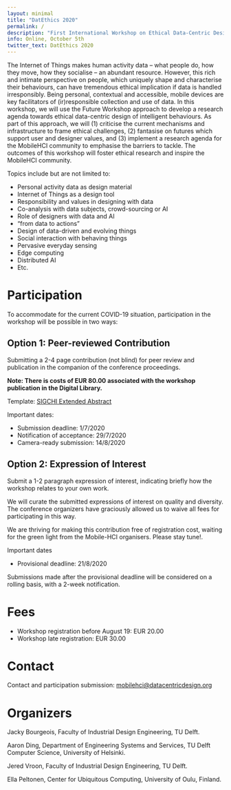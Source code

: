 ```yaml
---
layout: minimal
title: "DatEthics 2020"
permalink: /
description: "First International Workshop on Ethical Data-Centric Design of Intelligent Behaviour"
info: Online, October 5th
twitter_text: DatEthics 2020
---
```


The Internet of Things makes human activity data – what people do, how they move, how they socialise – an abundant resource. However, this rich and intimate perspective on people, which uniquely shape and characterise their behaviours, can have tremendous ethical implication if data is handled irresponsibly. Being personal, contextual and accessible, mobile devices are key facilitators of (ir)responsible collection and use of data. In this workshop, we will use the Future Workshop approach to develop a research agenda towards ethical data-centric design of intelligent behaviours. As part of this approach, we will (1) criticise the current mechanisms and infrastructure to frame ethical challenges, (2) fantasise on futures which support user and designer values, and (3) implement a research agenda for the MobileHCI community to emphasise the barriers to tackle. The outcomes of this workshop will foster ethical research and inspire the MobileHCI community.

Topics include but are not limited to:

* Personal activity data as design material
* Internet of Things as a design tool
* Responsibility and values in designing with data
* Co-analysis with data subjects, crowd-sourcing or AI
* Role of designers with data and AI
* “from data to actions”
* Design of data-driven and evolving things
* Social interaction with behaving things
* Pervasive everyday sensing
* Edge computing
* Distributed AI
* Etc.

# Participation

To accommodate for the current COVID-19 situation, participation in the workshop will be possible in two ways:

## Option 1: Peer-reviewed Contribution

Submitting a 2-4 page contribution (not blind) for peer review and publication in the companion of the conference proceedings.

**Note: There is costs of EUR 80.00 associated with the workshop publication in the Digital Library.**

Template: [SIGCHI Extended Abstract](https://chi2020.acm.org/authors/chi-proceedings-format/#EAF)

Important dates:
* Submission deadline: 1/7/2020
* Notification of acceptance: 29/7/2020 
* Camera-ready submission: 14/8/2020

## Option 2: Expression of Interest

Submit a 1-2 paragraph expression of interest, indicating briefly how the workshop relates to your own work. 

We will curate the submitted expressions of interest on quality and diversity. The conference organizers have graciously allowed us to waive all fees for participating in this way.  

We are thriving for making this contribution free of registration cost, waiting for the green light from the Mobile-HCI organisers. Please stay tune!.

Important dates
* Provisional deadline: 21/8/2020

Submissions made after the provisional deadline will be considered on a rolling basis, with a 2-week notification.

# Fees

* Workshop registration before August 19: EUR 20.00
* Workshop late registration: EUR 30.00

# Contact

Contact and participation submission: [mobilehci@datacentricdesign.org](mailto:mobilehci@datacentricdesign.org)


# Organizers

Jacky Bourgeois, Faculty of Industrial Design Engineering, TU Delft.

Aaron Ding, Department of Engineering Systems and Services, TU Delft Computer Science, University of Helsinki.

Jered Vroon, Faculty of Industrial Design Engineering, TU Delft. 

Ella Peltonen, Center for Ubiquitous Computing, University of Oulu, Finland. 



